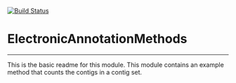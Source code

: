[![Build Status](https://travis-ci.org/fangfang/ElectronicAnnotationMethods.svg?branch=master)](https://travis-ci.org/fangfang/ElectronicAnnotationMethods)

# ElectronicAnnotationMethods
---

This is the basic readme for this module. This module contains an example method that counts the contigs in a contig set.